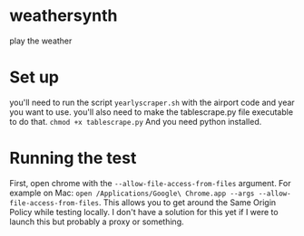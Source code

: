 # weathersynth
play the weather

# Set up
you'll need to run the script `yearlyscraper.sh` with the airport code and year you want to use. you'll also need to make the tablescrape.py file executable to do that. ```chmod +x tablescrape.py``` And you need python installed.

# Running the test
First, open chrome with the `--allow-file-access-from-files` argument. For example on Mac: `open /Applications/Google\ Chrome.app --args --allow-file-access-from-files`. This allows you to get around the Same Origin Policy while testing locally. I don't have a solution for this yet if I were to launch this but probably a proxy or something.